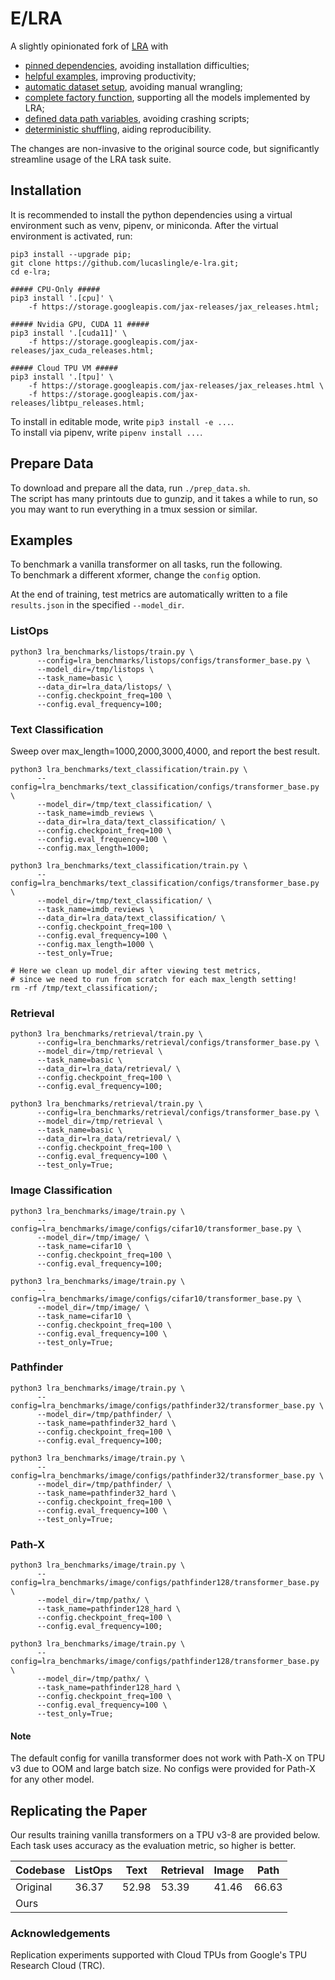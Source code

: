 # E/LRA

A slightly opinionated fork of [LRA](https://github.com/google-research/long-range-arena/) with

- [pinned dependencies](https://github.com/lucaslingle/e-lra/blob/main/setup.py#L19-L48), avoiding installation difficulties; 
- [helpful examples](https://github.com/lucaslingle/e-lra/tree/main?tab=readme-ov-file#usage), improving productivity;
- [automatic dataset setup](https://github.com/lucaslingle/e-lra/blob/main/prep_data.sh), avoiding manual wrangling;
- [complete factory function](https://github.com/lucaslingle/e-lra/blob/main/lra_benchmarks/utils/train_utils.py#L35-L128), supporting all the models implemented by LRA;
- [defined data path variables](https://github.com/lucaslingle/e-lra/blob/main/lra_benchmarks/image/input_pipeline.py#L21), avoiding crashing scripts;
- [deterministic shuffling](https://github.com/lucaslingle/e-lra/blob/main/lra_benchmarks/image/input_pipeline.py#L52-59), aiding reproducibility. 

The changes are non-invasive to the original source code, but significantly streamline usage of the LRA task suite. 

## Installation

It is recommended to install the python dependencies using a virtual environment such as venv, pipenv, or miniconda.
After the virtual environment is activated, run: 
```
pip3 install --upgrade pip;
git clone https://github.com/lucaslingle/e-lra.git;
cd e-lra;

##### CPU-Only #####
pip3 install '.[cpu]' \
    -f https://storage.googleapis.com/jax-releases/jax_releases.html;
    
##### Nvidia GPU, CUDA 11 #####
pip3 install '.[cuda11]' \
    -f https://storage.googleapis.com/jax-releases/jax_cuda_releases.html;

##### Cloud TPU VM #####
pip3 install '.[tpu]' \
    -f https://storage.googleapis.com/jax-releases/jax_releases.html \
    -f https://storage.googleapis.com/jax-releases/libtpu_releases.html;
```
To install in editable mode, write ```pip3 install -e ...```.  
To install via pipenv, write ```pipenv install ...```. 

## Prepare Data

To download and prepare all the data, run ```./prep_data.sh```.  
The script has many printouts due to gunzip, and it takes a while to run, so you may want to run everything in a tmux session or similar. 

## Examples

To benchmark a vanilla transformer on all tasks, run the following.  
To benchmark a different xformer, change the ```config``` option. 

At the end of training, test metrics are automatically written to a file ```results.json``` in the specified ```--model_dir```. 

### ListOps
```
python3 lra_benchmarks/listops/train.py \
      --config=lra_benchmarks/listops/configs/transformer_base.py \
      --model_dir=/tmp/listops \
      --task_name=basic \
      --data_dir=lra_data/listops/ \
      --config.checkpoint_freq=100 \
      --config.eval_frequency=100;
```

### Text Classification
Sweep over max_length=1000,2000,3000,4000, and report the best result.
```
python3 lra_benchmarks/text_classification/train.py \
      --config=lra_benchmarks/text_classification/configs/transformer_base.py \
      --model_dir=/tmp/text_classification/ \
      --task_name=imdb_reviews \
      --data_dir=lra_data/text_classification/ \
      --config.checkpoint_freq=100 \
      --config.eval_frequency=100 \
      --config.max_length=1000;  

python3 lra_benchmarks/text_classification/train.py \
      --config=lra_benchmarks/text_classification/configs/transformer_base.py \
      --model_dir=/tmp/text_classification/ \
      --task_name=imdb_reviews \
      --data_dir=lra_data/text_classification/ \
      --config.checkpoint_freq=100 \
      --config.eval_frequency=100 \
      --config.max_length=1000 \
      --test_only=True;

# Here we clean up model_dir after viewing test metrics,
# since we need to run from scratch for each max_length setting!
rm -rf /tmp/text_classification/;
```

### Retrieval
```
python3 lra_benchmarks/retrieval/train.py \
      --config=lra_benchmarks/retrieval/configs/transformer_base.py \
      --model_dir=/tmp/retrieval \
      --task_name=basic \
      --data_dir=lra_data/retrieval/ \
      --config.checkpoint_freq=100 \
      --config.eval_frequency=100;

python3 lra_benchmarks/retrieval/train.py \
      --config=lra_benchmarks/retrieval/configs/transformer_base.py \
      --model_dir=/tmp/retrieval \
      --task_name=basic \
      --data_dir=lra_data/retrieval/ \
      --config.checkpoint_freq=100 \
      --config.eval_frequency=100 \
      --test_only=True;
```

### Image Classification
```
python3 lra_benchmarks/image/train.py \
      --config=lra_benchmarks/image/configs/cifar10/transformer_base.py \
      --model_dir=/tmp/image/ \
      --task_name=cifar10 \
      --config.checkpoint_freq=100 \
      --config.eval_frequency=100;

python3 lra_benchmarks/image/train.py \
      --config=lra_benchmarks/image/configs/cifar10/transformer_base.py \
      --model_dir=/tmp/image/ \
      --task_name=cifar10 \
      --config.checkpoint_freq=100 \
      --config.eval_frequency=100 \
      --test_only=True;
```

### Pathfinder
```
python3 lra_benchmarks/image/train.py \
      --config=lra_benchmarks/image/configs/pathfinder32/transformer_base.py \
      --model_dir=/tmp/pathfinder/ \
      --task_name=pathfinder32_hard \
      --config.checkpoint_freq=100 \
      --config.eval_frequency=100;

python3 lra_benchmarks/image/train.py \
      --config=lra_benchmarks/image/configs/pathfinder32/transformer_base.py \
      --model_dir=/tmp/pathfinder/ \
      --task_name=pathfinder32_hard \
      --config.checkpoint_freq=100 \
      --config.eval_frequency=100 \
      --test_only=True;
```

### Path-X
```
python3 lra_benchmarks/image/train.py \
      --config=lra_benchmarks/image/configs/pathfinder128/transformer_base.py \
      --model_dir=/tmp/pathx/ \
      --task_name=pathfinder128_hard \
      --config.checkpoint_freq=100 \
      --config.eval_frequency=100;

python3 lra_benchmarks/image/train.py \
      --config=lra_benchmarks/image/configs/pathfinder128/transformer_base.py \
      --model_dir=/tmp/pathx/ \
      --task_name=pathfinder128_hard \
      --config.checkpoint_freq=100 \
      --config.eval_frequency=100 \
      --test_only=True;
```

#### Note
The default config for vanilla transformer does not work with Path-X on TPU v3 due to OOM and large batch size. No configs were provided for Path-X for any other model.

## Replicating the Paper

Our results training vanilla transformers on a TPU v3-8 are provided below.  
Each task uses accuracy as the evaluation metric, so higher is better. 

| Codebase | ListOps | Text      | Retrieval | Image | Path  | 
|----------| --------| --------- | --------- |-------|-------| 
| Original | 36.37   | 52.98     | 53.39     | 41.46 | 66.63 | 
| Ours     |         |           |           |       |       |


### Acknowledgements

Replication experiments supported with Cloud TPUs from Google's TPU Research Cloud (TRC).
